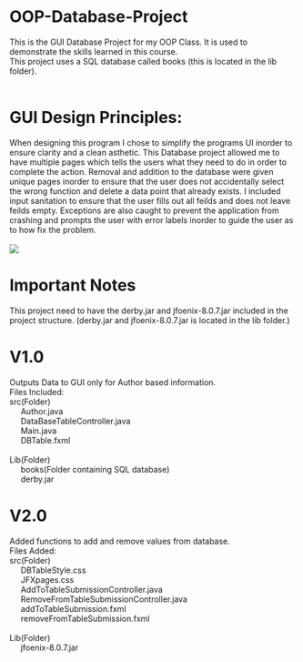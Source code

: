 # OOP-Database-Project
This is the GUI Database Project for my OOP Class. It is used to demonstrate the skills learned in this course.<br>
This project uses a SQL database called books (this is located in the lib folder).<br>
<br>
# GUI Design Principles:<br>
When designing this program I chose to simplify the programs UI inorder to ensure clarity and a clean asthetic. This Database project allowed me to have multiple pages which tells the users what they need to do in order to complete the action. Removal and addition to the database were given unique pages inorder to ensure that the user does not accidentally select the wrong function and delete a data point that already exists. I included input sanitation to ensure that the user fills out all feilds and does not leave feilds empty. Exceptions are also caught to prevent the application from crashing and prompts the user with error labels inorder to guide the user as to how fix the problem. 
<br>
<br>
![](https://i.imgur.com/Bq4jkKW.gif)
<br>
# Important Notes
This project need to have the derby.jar and jfoenix-8.0.7.jar included in the project structure. (derby.jar and jfoenix-8.0.7.jar is located in the lib folder.) 


# V1.0 <br>
Outputs Data to GUI only for Author based information. <br>
Files Included:<br>
src(Folder)<br>
  &nbsp;&nbsp;&nbsp;&nbsp;&nbsp;Author.java<br>
  &nbsp;&nbsp;&nbsp;&nbsp;&nbsp;DataBaseTableController.java<br>
  &nbsp;&nbsp;&nbsp;&nbsp;&nbsp;Main.java<br>
  &nbsp;&nbsp;&nbsp;&nbsp;&nbsp;DBTable.fxml<br>
<br>
Lib(Folder)<br>
  &nbsp;&nbsp;&nbsp;&nbsp;&nbsp;books(Folder containing SQL database)<br>
  &nbsp;&nbsp;&nbsp;&nbsp;&nbsp;derby.jar<br>

# V2.0 <br>
Added functions to add and remove values from database. <br>
Files Added:<br>
src(Folder)<br>
  &nbsp;&nbsp;&nbsp;&nbsp;&nbsp;DBTableStyle.css<br>
  &nbsp;&nbsp;&nbsp;&nbsp;&nbsp;JFXpages.css<br>
  &nbsp;&nbsp;&nbsp;&nbsp;&nbsp;AddToTableSubmissionController.java<br>
  &nbsp;&nbsp;&nbsp;&nbsp;&nbsp;RemoveFromTableSubmissionController.java<br>
  &nbsp;&nbsp;&nbsp;&nbsp;&nbsp;addToTableSubmission.fxml<br>
  &nbsp;&nbsp;&nbsp;&nbsp;&nbsp;removeFromTableSubmission.fxml<br>
<br>
Lib(Folder)<br>
  &nbsp;&nbsp;&nbsp;&nbsp;&nbsp;jfoenix-8.0.7.jar<br>
